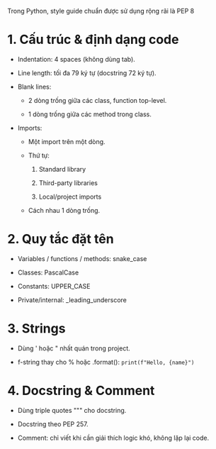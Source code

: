 Trong Python, style guide chuẩn được sử dụng rộng rãi là PEP 8

# 1. Cấu trúc & định dạng code

- Indentation: 4 spaces (không dùng tab).

- Line length: tối đa 79 ký tự (docstring 72 ký tự).

- Blank lines:

    - 2 dòng trống giữa các class, function top-level.

    - 1 dòng trống giữa các method trong class.

- Imports:

    - Một import trên một dòng.

    -  Thứ tự:

        1. Standard library

        2. Third-party libraries

        3. Local/project imports

    - Cách nhau 1 dòng trống.

# 2. Quy tắc đặt tên

- Variables / functions / methods: snake_case

- Classes: PascalCase

- Constants: UPPER_CASE

- Private/internal: _leading_underscore

# 3. Strings

- Dùng ' hoặc " nhất quán trong project.

- f-string thay cho % hoặc .format(): `print(f"Hello, {name}")`

# 4. Docstring & Comment

- Dùng triple quotes """ cho docstring.

- Docstring theo PEP 257.

- Comment: chỉ viết khi cần giải thích logic khó, không lặp lại code.